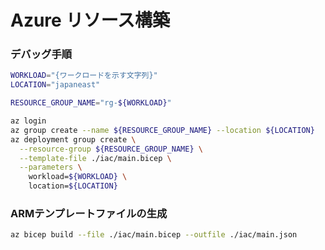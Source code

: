 # Azure リソース構築

### デバッグ手順

```bash
WORKLOAD="{ワークロードを示す文字列}"
LOCATION="japaneast"

RESOURCE_GROUP_NAME="rg-${WORKLOAD}"

az login
az group create --name ${RESOURCE_GROUP_NAME} --location ${LOCATION}
az deployment group create \
  --resource-group ${RESOURCE_GROUP_NAME} \
  --template-file ./iac/main.bicep \
  --parameters \
    workload=${WORKLOAD} \
    location=${LOCATION}
```

### ARMテンプレートファイルの生成

```bash
az bicep build --file ./iac/main.bicep --outfile ./iac/main.json
```